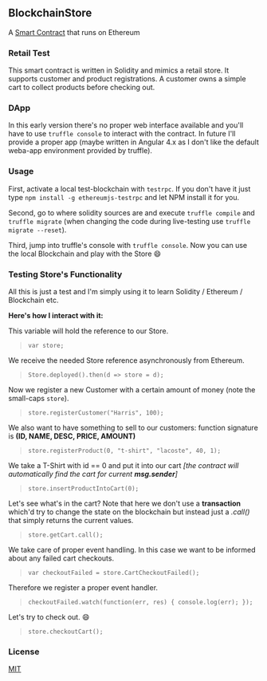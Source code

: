 ## BlockchainStore

A [Smart Contract](https://github.com/brakmic/BlockchainStore/blob/master/contracts/Store.sol) that runs on Ethereum

### Retail Test

This smart contract is written in Solidity and mimics a retail store. It supports customer and product registrations. A customer owns a simple cart to collect products before checking out.

### DApp

In this early version there's no proper web interface available and you'll have to use `truffle console` to interact with the contract. In future I'll provide a proper app (maybe written in Angular 4.x as I don't like the default weba-app environment provided by truffle).

### Usage

First, activate a local test-blockchain with `testrpc`. If you don't have it just type `npm install -g ethereumjs-testrpc` and let NPM install it for you.

Second, go to where solidity sources are and execute `truffle compile` and `truffle migrate` (when changing the code during live-testing use `truffle migrate --reset`).

Third, jump into truffle's console with `truffle console`. Now you can use the local Blockchain and play with the Store :smile:

### Testing Store's Functionality

All this is just a test and I'm simply using it to learn Solidity / Ethereum / Blockchain etc.

**Here's how I interact with it:**

This variable will hold the reference to our Store.

> `var store;`

 We receive the needed Store reference asynchronously from Ethereum.

> `Store.deployed().then(d => store = d);`

Now we register a new Customer with a certain amount of money (note the small-caps `store`).

> `store.registerCustomer("Harris", 100);`

We also want to have something to sell to our customers: function signature is **(ID, NAME, DESC, PRICE, AMOUNT)**

> `store.registerProduct(0, "t-shirt", "lacoste", 40, 1);`

We take a T-Shirt with id == 0 and put it into our cart *[the contract will automatically find the cart for current **msg.sender**]*

> `store.insertProductIntoCart(0);`

Let's see what's in the cart? Note that here we don't use a **transaction** which'd try to change the state on the blockchain but instead just a *.call()* that simply returns the current values.

> `store.getCart.call();`

We take care of proper event handling. In this case we want to be informed about any failed cart checkouts.

> `var checkoutFailed = store.CartCheckoutFailed();`

Therefore we register a proper event handler.

> `checkoutFailed.watch(function(err, res) { console.log(err); });`

Let's try to check out. :smile:

> `store.checkoutCart();`

### License

[MIT](https://github.com/brakmic/BlockchainStore/blob/master/LICENSE)
